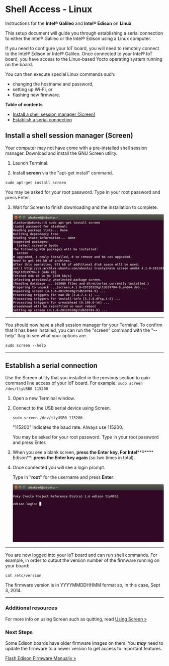# Shell Access - Linux

Instructions for the **Intel® Galileo** and **Intel® Edison** on **Linux**

This setup document will guide you through establishing a serial connection to either the Intel® Galileo or the Intel® Edison using a Linux computer.

If you need to configure your IoT board, you will need to remotely connect to the Intel® Edison or Intel® Galileo. Once connected to your Intel® IoT board, you have access to the Linux-based Yocto operating system running on the board. 

You can then execute special Linux commands such:

* changing the hostname and password, 
* setting up Wi-Fi, or 
* flashing new firmware.

**Table of contents**

* [Install a shell session manager (Screen)](#install-a-shell-session-manager-Screen)
* [Establish a serial connection](#establish-a-serial-connection)


## Install a shell session manager (Screen)

Your computer may not have come with a pre-installed shell session manager. Download and install the GNU Screen utility.

1. Launch Terminal.

2. Install **screen** via the "apt-get install" command.

```
sudo apt-get install screen
```

You may be asked for your root password. Type in your root password and press Enter.

3. Wait for Screen to finish downloading and the installation to complete.

	![Installing Screen via Terminal](images_linux/install_screen.jpg)

---

You should now have a shell session manager for your Terminal. 
To confirm that it has been installed, you can run the "screen" command with the "--help" flag to see what your options are.

```
sudo screen --help
```

---


## Establish a serial connection

Use the Screen utility that you installed in the previous section to gain command line access of your IoT board. For example: `sudo screen /dev/ttyUSB0 115200`

1. Open a new Terminal window.

2. Connect to the USB serial device using Screen.

	```
	sudo screen /dev/ttyUSB0 115200
	```

	"115200" indicates the baud rate. Always use 115200.

	You may be asked for your root password. Type in your root password and press Enter.

3. When you see a blank screen, **press the Enter key. 
For Intel****®**** Edison**: **press the Enter key again** (so two times in total).

4. Once connected you will see a login prompt. 

	Type in "**root**" for the username and press **Enter**.

	![Login prompt](images_linux/screen-login_prompt.jpg)

---

You are now logged into your IoT board and can run shell commands. For example, in order to output the version number of the firmware running on your board:

```
cat /etc/version
```

The firmware version is in YYYYMMDDHHMM format so, in this case, Sept 3, 2014.

---

### Additional resources

For more info on using Screen such as quitting, read [Using Screen »](using_screen.md)


### Next Steps

Some Edison boards have older firmware images on them. You **_may_** need to update the firmware to a newer version to get access to important features.

[Flash Edison Firmware Manually »](../flash_firmware/manual.md)



